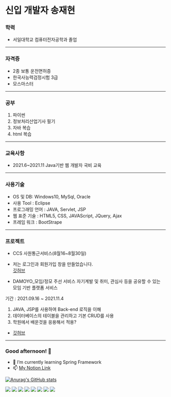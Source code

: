 # 신입 개발자 송재현

### 학력
- 서일대학교 컴퓨터전자공학과 졸업
<hr>

### 자격증
- 2종 보통 운전면허증 </br>
- 한국사능력검정시험 3급 </br>
- 모스마스터 </br>
<hr>

### 공부
1. 파이썬
2. 정보처리산업기사 필기
3. 자바 복습
4. html 복습
<hr>

### 교육사항
- 2021.6~2021.11 Java기반 웹 개발자 국비 교육 </br>
<hr>

### 사용기술
- OS 및 DB: Windows10, MySql, Oracle </br>
- 사용 Tool : Eclipse </br>
- 프로그래밍 언어 : JAVA, Servlet, JSP </br>
- 웹 표준 기술 : HTML5, CSS, JAVAScript, JQuery, Ajax </br>
- 프레임 워크 : BootStrape
<hr>

### 프로젝트
- CCS 사원통근서비스(8월16~8월30일)
- 저는 로그인과 회원가입 창을 만들었습니다.<br/>
<a href="https://github.com/SongJaeHy/CCS-1.git">깃허브</a>

- DAMOYO_모임/정모 주선 서비스
자기계발 및 취미, 관심사 등을 공유할 수 있는 모임 기반 플랫폼 서비스

기간 : 2021.09.16 ~ 2021.11.4 <br/>
1. JAVA, JSP를 사용하여 Back-end 로직을 이해 <br/>
2. 데이터베이스의 테이블을 관리하고 기본 CRUD를 사용 <br/>
3. 학원에서 배운것을 응용해서 적용?<br/>
- <a href="https://github.com/SongJaeHy/DAMOYO.git">깃허브</a>
<hr>

### Good afternoon! 👋

<!--
**SongJaeHy/SongJaeHy** is a ✨ _special_ ✨ repository because its `README.md` (this file) appears on your GitHub profile.

Here are some ideas to get you started:

- 🔭 I’m currently working on ...
- 👯 I’m looking to collaborate on ...
- 🤔 I’m looking for help with ...
- 💬 Ask me about ...
- 😄 Pronouns: ...
- ⚡ Fun fact: ...
-->
- 🌱 I’m currently learning Spring Framework
- 📫 [My Notion Link](https://automatic-tango-8b9.notion.site/4f23c13813904fee9db0f379f38d728d)

[![Anurag's GitHub stats](https://github-readme-stats.vercel.app/api?username=SongJaeHy)](https://github.com/anuraghazra/github-readme-stats)

<div align="left">
  <img src="https://img.shields.io/badge/Java-D77310?style=flat-square&logo=Java&logoColor=white"/>
  <img src="https://img.shields.io/badge/Spring-64BC4B?style=flat-square&logo=Spring&logoColor=white"/>
  <img src="https://img.shields.io/badge/-HTML5-DC0D15?style=flat-square&logo=html5&logoColor=white" />
  <img src="https://img.shields.io/badge/-CSS3-1572B6?style=flat-square&logo=css3&logoColor=white" />
  <img src="https://img.shields.io/badge/JQuery-0769AD?style=flat-square&logo=jquery&logoColor=white" />
  <img src="https://img.shields.io/badge/-JavaScript-F7DF1E?style=flat-square&logo=javascript&logoColor=black" />
  <img src="https://img.shields.io/badge/Oracle-F80000?style=flat-square&logo=oracle&logoColor=white" /> 
  <img src="https://img.shields.io/badge/MySQL-4479A1?style=flat-square&logo=mysql&logoColor=white" />
</div>

      
